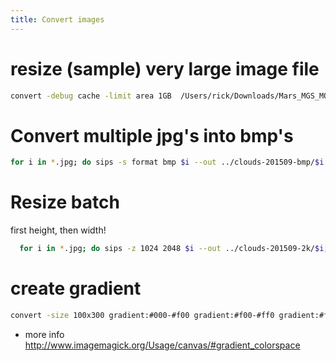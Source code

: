 ```yaml
---
title: Convert images
---
```


# resize (sample) very large image file
```bash
convert -debug cache -limit area 1GB  /Users/rick/Downloads/Mars_MGS_MOLA_DEM_mosaic_global_463m.tif -sample 4096x2048 test.tiff
```



# Convert multiple jpg's into bmp's
```bash
for i in *.jpg; do sips -s format bmp $i --out ../clouds-201509-bmp/$i.bmp;done
```

# Resize batch
first height, then width!
```bash
  for i in *.jpg; do sips -z 1024 2048 $i --out ../clouds-201509-2k/$i;done
```

# create gradient
```bash
convert -size 100x300 gradient:#000-#f00 gradient:#f00-#ff0 gradient:#ff0-#fff gradient:#fff-#0ff gradient:#0ff-#00f gradient:#00f-#000 -append lut.png
```

* more info http://www.imagemagick.org/Usage/canvas/#gradient_colorspace
